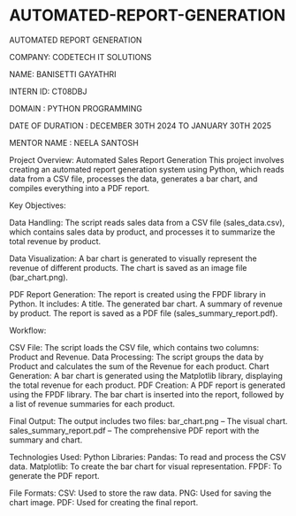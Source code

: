 # AUTOMATED-REPORT-GENERATION

AUTOMATED REPORT GENERATION

COMPANY: CODETECH IT SOLUTIONS

NAME: BANISETTI GAYATHRI

INTERN ID: CT08DBJ

DOMAIN : PYTHON PROGRAMMING

DATE OF DURATION : DECEMBER 30TH 2024 TO JANUARY 30TH 2025

MENTOR NAME : NEELA SANTOSH

Project Overview: Automated Sales Report Generation
This project involves creating an automated report generation system using Python, which reads data from a CSV file, processes the data, generates a bar chart, and compiles everything into a PDF report.

Key Objectives:

Data Handling:
  The script reads sales data from a CSV file (sales_data.csv), which contains sales data by product, and processes it to summarize the total revenue by product.
  
Data Visualization:
  A bar chart is generated to visually represent the revenue of different products. The chart is saved as an image file (bar_chart.png).
  
PDF Report Generation:
  The report is created using the FPDF library in Python. It includes:
  A title.
  The generated bar chart.
  A summary of revenue by product.
  The report is saved as a PDF file (sales_summary_report.pdf).
  
Workflow:

CSV File: The script loads the CSV file, which contains two columns: Product and Revenue.
Data Processing:
  The script groups the data by Product and calculates the sum of the Revenue for each product.
Chart Generation:
  A bar chart is generated using the Matplotlib library, displaying the total revenue for each product.
PDF Creation:
  A PDF report is generated using the FPDF library. The bar chart is inserted into the report, followed by a list of revenue summaries for each product.
  
Final Output:
  The output includes two files:
  bar_chart.png – The visual chart.
  sales_summary_report.pdf – The comprehensive PDF report with the summary and chart.
  
Technologies Used:
  Python Libraries:
    Pandas: To read and process the CSV data.
    Matplotlib: To create the bar chart for visual representation.
    FPDF: To generate the PDF report.
    
File Formats:
  CSV: Used to store the raw data.
  PNG: Used for saving the chart image.
  PDF: Used for creating the final report.

